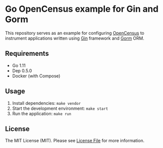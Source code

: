 # Go OpenCensus example for Gin and Gorm

This repository serves as an example for configuring [OpenCensus](http://opencensus.io/) to
instrument applications written using [Gin](https://gin-gonic.github.io/gin/) framework
and [Gorm](http://gorm.io/) ORM.


## Requirements

- Go 1.11
- Dep 0.5.0
- Docker (with Compose)


## Usage

1. Install dependencies: `make vendor`
2. Start the development environment: `make start`
3. Run the application: `make run`


## License

The MIT License (MIT). Please see [License File](LICENSE) for more information.
